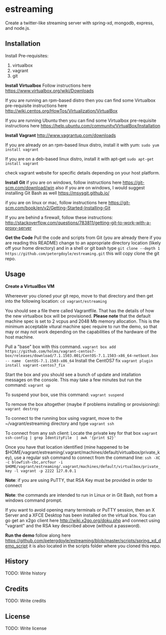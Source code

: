 # estreaming
Create a twitter-like streaming server with spring-xd, mongodb, express, and node.js.

## Installation
Install Pre-requisites:
1. virtualbox
2. vagrant
3. git

**Install Virtualbox**
Follow instructions here https://www.virtualbox.org/wiki/Downloads

If you are running an rpm-based distro then you can find some Virtualbox pre-requisite instructions here http://wiki.centos.org/HowTos/Virtualization/VirtualBox

If you are running Ubuntu then you can find some Virtualbox pre-requisite instructions here https://help.ubuntu.com/community/VirtualBox/Installation


**Install Vagrant**
http://www.vagrantup.com/downloads

  If you are already on an rpm-based linux distro, install it with yum: ```sudo yum install vagrant```

  If you are on a deb-based linux distro, install it with apt-get ```sudo apt-get install vagrant```

  check vagrant website for specific details depending on your host platform.

**Install Git**
if you are on windows, follow instructions here https://git-scm.com/download/win
also if you are on windows, I would suggest installing Git Bash as well
https://msysgit.github.io/

if you are on linux or mac, follow instructions here
https://git-scm.com/book/en/v2/Getting-Started-Installing-Git

If you are behind a firewall, follow these instructions:
http://stackoverflow.com/questions/783811/getting-git-to-work-with-a-proxy-server


**Get the Code**
Pull the code and scripts from Git (you are already there if you are reading this README)
change to an appropriate directory location (likely off your home directory) and in a shell or git bash type
```git clone --depth 1  https://github.com/petergdoyle/estreaming.git```
this will copy clone the git repo.


## Usage

**Create a VirtualBox VM**

Whereever you cloned your git repo, move to that directory and then get into the following location:
```cd vagrant/estreaming```

You should see a file there called Vagrantfile. That has the details of how the new virtualbox box will be provisioned. **Please note** that the default machine spec is set to 2 vcpus and 2048 Mb memory allocation. This is the minimum acceptable vitural machine spec require to run the demo, so that may or may not work depending on the capabilities of the hardware of the host machine.

Pull a "base" box with this command. ```vagrant box add https://github.com/holms/vagrant-centos7-box/releases/download/7.1.1503.001/CentOS-7.1.1503-x86_64-netboot.box -- name  CentOS-7.1.1503-x86_64```
Install the CentOS7 fix
```vagrant plugin install vagrant-centos7_fix```

Start the box and you should see a bunch of update and intallation messages on the console. This may take a few minutes but run the command:
```vagrant up```

To suspend your box, use this command:
```vagrant suspend```

To remove the box altogether (maybe if problems installing or provisioning):
```vagrant destroy```

To connect to the running box using vagrant, move to the ~/vagrant/estreaming directory and type ```vagrant ssh```

To connect from any ssh client:
Locate the private key for that box
```vagrant ssh-config | grep IdentityFile  | awk '{print $2}'```

Once you have that location identified (mine happened to be $HOME/vagrant/estreaming/.vagrant/machines/default/virtualbox/private_key), use a regular ssh command to connect from the command line:
```ssh -XC -c blowfish-cbc,arcfour -i $HOME/vagrant/estreaming/.vagrant/machines/default/virtualbox/private_key -l vagrant -p 2222 127.0.0.1```

**Note**: if you are using PuTTY, that RSA Key must be provided in order to connect

**Note**: the commands are intended to run in Linux or in Git Bash, not from a windows command prompt.

If you want to avoid opening many terminals or PuTTY session, then an X Server and a XFCE Desktop has been installed on the virtual box. You can go get an x2go client here http://wiki.x2go.org/doku.php and connect using "vagrant" and the RSA key described above (without a password).

**Run the demo**
follow along here https://github.com/petergdoyle/estreaming/blob/master/scripts/spring_xd_demo_script it is also located in the scripts folder where you cloned this repo.


## History

TODO: Write history

## Credits

TODO: Write credits

## License

TODO: Write license
